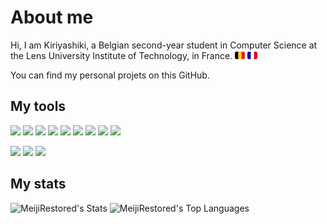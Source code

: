 # About me

Hi, I am Kiriyashiki, a Belgian second-year student in Computer Science at the Lens University Institute of Technology, in France. <img src="img/be.svg" style="width: 16px; border-radius:3px"> <img src="img/fr.svg" style="width: 16px; border-radius:3px">

You can find my personal projets on this GitHub.

## My tools

<img src="https://img.shields.io/badge/HTML%20-f06529?&style=for-the-badge&logo=html5&logoColor=white"> <img src="https://img.shields.io/badge/css%20-264de4?&style=for-the-badge&logo=css3&logoColor=white"> <img src="https://img.shields.io/badge/javascript%20-%23323330.svg?&style=for-the-badge&logo=javascript&logoColor=%23F7DF1E"> <img src="https://img.shields.io/badge/sqlite%20-blue?&style=for-the-badge&logo=sqlite&logoColor=white"> <img src="https://img.shields.io/badge/Java%20-%23E00033.svg?&style=for-the-badge&logo=java&logoColor=white"> <img src="https://img.shields.io/badge/python%20-%2314354C.svg?&style=for-the-badge&logo=python&logoColor=white"> <img src="https://img.shields.io/badge/PHP%20-%23777BB4.svg?&style=for-the-badge&logo=php&logoColor=white"> <img src="https://img.shields.io/badge/flask%20-black?&style=for-the-badge&logo=flask&logoColor=white"> <img src="https://img.shields.io/badge/laravel%20-red?&style=for-the-badge&logo=laravel&logoColor=white">

<img src="https://img.shields.io/badge/git%20-%23F05032.svg?&style=for-the-badge&logo=git&logoColor=white"/> <img src="http://img.shields.io/badge/-VS%20Code-000000?style=for-the-badge&logo=visual-studio-code&logoColor=blue"> <img src="http://img.shields.io/badge/- jetbrains%20ide-purple?style=for-the-badge&logo=jetbrains&logoColor=white">

## My stats
![MeijiRestored's Stats](https://github-readme-stats.vercel.app/api?username=MeijiRestored&theme=tokyonight&show_icons=true&hide_border=true&count_private=true) ![MeijiRestored's Top Languages](https://github-readme-stats.vercel.app/api/top-langs/?username=MeijiRestored&theme=tokyonight&show_icons=true&hide_border=true&layout=compact)
